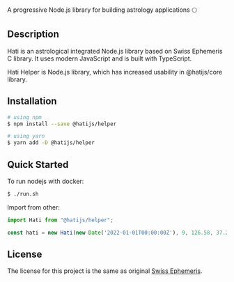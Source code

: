 A progressive Node.js library for building astrology applications 🌕

## **Description**
Hati is an astrological integrated Node.js library based on Swiss Ephemeris C library. It uses modern JavaScript and is built with TypeScript.

Hati Helper is Node.js library, which has increased usability in @hatijs/core library.

## **Installation**

``` bash
# using npm
$ npm install --save @hatijs/helper

# using yarn
$ yarn add -D @hatijs/helper
```

## **Quick Started**
To run nodejs with docker:
``` bash
$ ./run.sh
```

Import from other:
``` TypeScript
import Hati from "@hatijs/helper";

const hati = new Hati(new Date('2022-01-01T00:00:00Z'), 9, 126.58, 37.22);
```

## **License**
The license for this project is the same as original [Swiss Ephemeris](http://www.astro.com/swisseph/swephinfo_e.htm).

